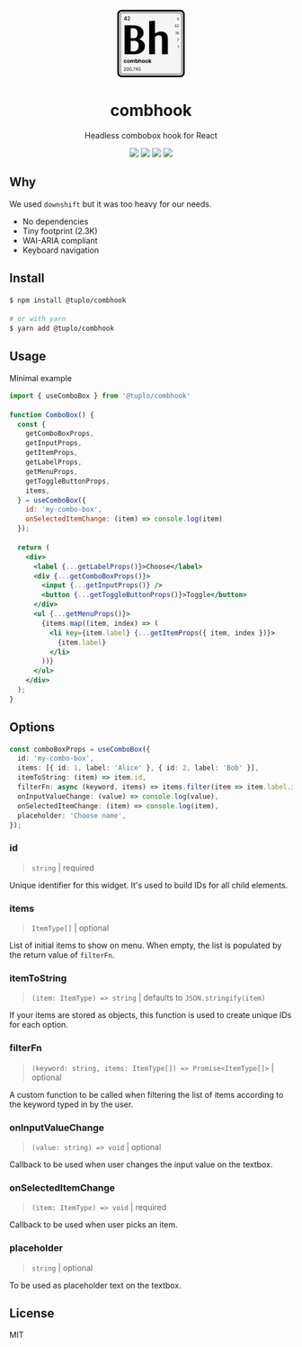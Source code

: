 <br />
<div align="center">
  <img src="logo.png" alt="Logo" width="120" height="120">
  <h1 align="center">combhook</h3>
  <p align="center">Headless combobox hook for React</p>
  <p align="center">
    <img src="https://img.shields.io/npm/v/@tuplo/combhook">
    <img src="https://img.shields.io/bundlephobia/minzip/@tuplo/combhook">
  	 <a href="https://codeclimate.com/github/tuplo/combhook/test_coverage"><img src="https://api.codeclimate.com/v1/badges/3960dc58d920755d77a0/test_coverage" /></a>
  	 <img src="https://github.com/tuplo/combhook/actions/workflows/build.yml/badge.svg">
  </p>
</div>

## Why

We used `downshift` but it was too heavy for our needs.

* No dependencies
* Tiny footprint (2.3K)
* WAI-ARIA compliant
* Keyboard navigation	 

## Install

```bash
$ npm install @tuplo/combhook

# or with yarn
$ yarn add @tuplo/combhook
```

## Usage

Minimal example

```jsx
import { useComboBox } from '@tuplo/combhook'

function ComboBox() {
  const {
    getComboBoxProps,
    getInputProps,
    getItemProps,
    getLabelProps,
    getMenuProps,
    getToggleButtonProps,
    items,
  } = useComboBox({
    id: 'my-combo-box',
    onSelectedItemChange: (item) => console.log(item)
  });

  return (
    <div>
      <label {...getLabelProps()}>Choose</label>
      <div {...getComboBoxProps()}>
        <input {...getInputProps()} />
        <button {...getToggleButtonProps()}>Toggle</button>
      </div>
      <ul {...getMenuProps()}>
        {items.map((item, index) => (
          <li key={item.label} {...getItemProps({ item, index })}>
            {item.label}
          </li>
        ))}
      </ul>
    </div>
  );
}
```

## Options

```typescript
const comboBoxProps = useComboBox({
  id: 'my-combo-box',
  items: [{ id: 1, label: 'Alice' }, { id: 2, label: 'Bob' }],
  itemToString: (item) => item.id,
  filterFn: async (keyword, items) => items.filter(item => item.label.includes(keyword)),
  onInputValueChange: (value) => console.log(value),
  onSelectedItemChange: (item) => console.log(item),
  placeholder: 'Choose name',
});
```

### id

> `string` | required

Unique identifier for this widget. It's used to build IDs for all child elements.

### items

> `ItemType[]` | optional

List of initial items to show on menu. When empty, the list is populated by the return value of `filterFn`.

### itemToString

> `(item: ItemType) => string` | defaults to `JSON.stringify(item)`

If your items are stored as objects, this function is used to create unique IDs for each option.

### filterFn

> `(keyword: string, items: ItemType[]) => Promise<ItemType[]>` | optional

A custom function to be called when filtering the list of items according to the keyword typed in by the user.

### onInputValueChange

> `(value: string) => void` | optional

Callback to be used when user changes the input value on the textbox.

### onSelectedItemChange

> `(item: ItemType) => void` | required

Callback to be used when user picks an item.

### placeholder

> `string` | optional

To be used as placeholder text on the textbox.

## License

MIT
